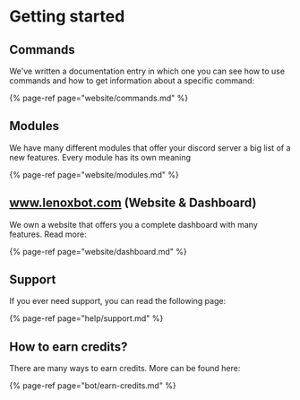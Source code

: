 # Getting started

## Commands

We've written a documentation entry in which one you can see how to use commands and how to get information about a specific command: 

{% page-ref page="website/commands.md" %}

## Modules

We have many different modules that offer your discord server a big list of a new features. Every module has its own meaning

{% page-ref page="website/modules.md" %}

## www.lenoxbot.com \(Website & Dashboard\)

We own a website that offers you a complete dashboard with many features. Read more:

{% page-ref page="website/dashboard.md" %}

## Support

If you ever need support, you can read the following page:

{% page-ref page="help/support.md" %}

## How to earn credits?

There are many ways to earn credits. More can be found here:

{% page-ref page="bot/earn-credits.md" %}




